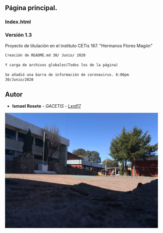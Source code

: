 ## Página principal.
### Index.html
### Versión 1.3

Proyecto de titulación en el instituto CETis 167.
"Hermanos Flores Magón"

```
Creación de README.md 30/ Junio/ 2020

Y carga de archivos globales(Todos los de la página)

Se añadió una barra de información de coronavirus. 6:00pm 30/Junio/2020
```
## Autor
* **Ismael Rosete** - *GACETIS* - [Lxrd17](https://github.com/Lxrd17)

![alt text](images/bg_1.jpg)